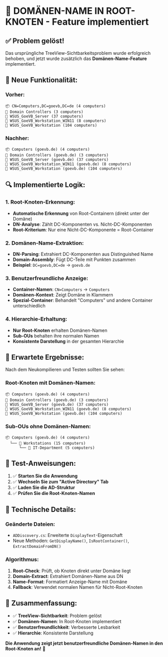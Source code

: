 # 🎯 DOMÄNEN-NAME IN ROOT-KNOTEN - Feature implementiert

## ✅ **Problem gelöst!**

Das ursprüngliche TreeView-Sichtbarkeitsproblem wurde erfolgreich behoben, und jetzt wurde zusätzlich das **Domänen-Name-Feature** implementiert.

## 🔧 **Neue Funktionalität:**

### **Vorher:**
```
📦 CN=Computers,DC=goevb,DC=de (4 computers)
📁 Domain Controllers (3 computers)
📁 WSUS_GoeVB_Server (37 computers)
📁 WSUS_GoeVB_Workstation_WIN11 (8 computers)
📁 WSUS_GoeVB_Workstation (104 computers)
```

### **Nachher:**
```
📦 Computers (goevb.de) (4 computers)
📁 Domain Controllers (goevb.de) (3 computers)
📁 WSUS_GoeVB_Server (goevb.de) (37 computers)
📁 WSUS_GoeVB_Workstation_WIN11 (goevb.de) (8 computers)
📁 WSUS_GoeVB_Workstation (goevb.de) (104 computers)
```

## 🔍 **Implementierte Logik:**

### **1. Root-Knoten-Erkennung:**
- **Automatische Erkennung** von Root-Containern (direkt unter der Domäne)
- **DN-Analyse**: Zählt DC-Komponenten vs. Nicht-DC-Komponenten
- **Root-Kriterium**: Nur eine Nicht-DC-Komponente = Root-Container

### **2. Domänen-Name-Extraktion:**
- **DN-Parsing**: Extrahiert DC-Komponenten aus Distinguished Name
- **Domain-Assembly**: Fügt DC-Teile mit Punkten zusammen
- **Beispiel**: `DC=goevb,DC=de` → `goevb.de`

### **3. Benutzerfreundliche Anzeige:**
- **Container-Namen**: `CN=Computers` → `Computers`
- **Domänen-Kontext**: Zeigt Domäne in Klammern
- **Spezial-Container**: Behandelt "Computers" und andere Container unterschiedlich

### **4. Hierarchie-Erhaltung:**
- **Nur Root-Knoten** erhalten Domänen-Namen
- **Sub-OUs** behalten ihre normalen Namen
- **Konsistente Darstellung** in der gesamten Hierarchie

## 🎯 **Erwartete Ergebnisse:**

Nach dem Neukompilieren und Testen sollten Sie sehen:

### **Root-Knoten mit Domänen-Namen:**
```
📦 Computers (goevb.de) (4 computers)
📁 Domain Controllers (goevb.de) (3 computers)
📁 WSUS_GoeVB_Server (goevb.de) (37 computers)
📁 WSUS_GoeVB_Workstation_WIN11 (goevb.de) (8 computers)
📁 WSUS_GoeVB_Workstation (goevb.de) (104 computers)
```

### **Sub-OUs ohne Domänen-Namen:**
```
📦 Computers (goevb.de) (4 computers)
  └── 📁 Workstations (15 computers)
      └── 📁 IT-Department (5 computers)
```

## 🧪 **Test-Anweisungen:**

1. ✅ **Starten Sie die Anwendung**
2. ✅ **Wechseln Sie zum "Active Directory" Tab**
3. ✅ **Laden Sie die AD-Struktur**
4. ✅ **Prüfen Sie die Root-Knoten-Namen**

## 🔧 **Technische Details:**

### **Geänderte Dateien:**
- `ADDiscovery.cs`: Erweiterte `DisplayText`-Eigenschaft
- Neue Methoden: `GetDisplayName()`, `IsRootContainer()`, `ExtractDomainFromDN()`

### **Algorithmus:**
1. **Root-Check**: Prüft, ob Knoten direkt unter Domäne liegt
2. **Domain-Extract**: Extrahiert Domänen-Name aus DN
3. **Name-Format**: Formatiert Anzeige-Name mit Domäne
4. **Fallback**: Verwendet normalen Namen für Nicht-Root-Knoten

## 🎉 **Zusammenfassung:**

- ✅ **TreeView-Sichtbarkeit**: Problem gelöst
- ✅ **Domänen-Namen**: In Root-Knoten implementiert
- ✅ **Benutzerfreundlichkeit**: Verbesserte Lesbarkeit
- ✅ **Hierarchie**: Konsistente Darstellung

**Die Anwendung zeigt jetzt benutzerfreundliche Domänen-Namen in den Root-Knoten an!** 🚀